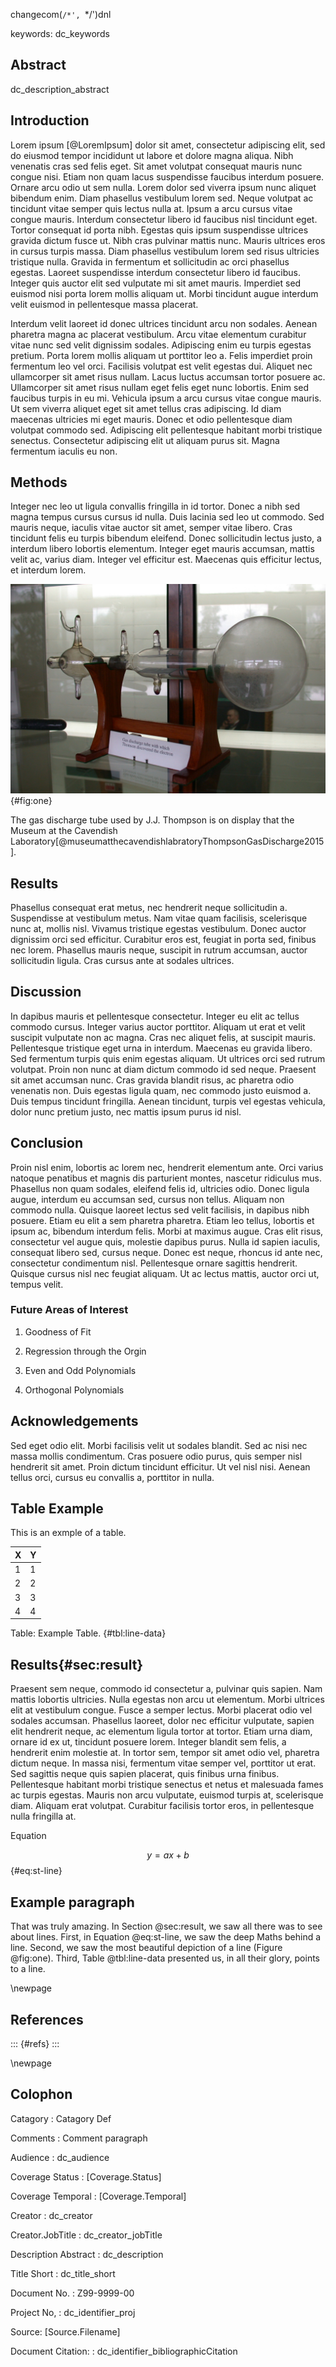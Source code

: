 changecom(`/*', `*/')dnl

keywords: dc_keywords

## Abstract

dc_description_abstract

## Introduction

Lorem ipsum [@LoremIpsum] dolor sit amet, consectetur adipiscing elit, sed do eiusmod tempor incididunt ut labore et dolore magna aliqua. Nibh venenatis cras sed felis eget. Sit amet volutpat consequat mauris nunc congue nisi. Etiam non quam lacus suspendisse faucibus interdum posuere. Ornare arcu odio ut sem nulla. Lorem dolor sed viverra ipsum nunc aliquet bibendum enim. Diam phasellus vestibulum lorem sed. Neque volutpat ac tincidunt vitae semper quis lectus nulla at. Ipsum a arcu cursus vitae congue mauris. Interdum consectetur libero id faucibus nisl tincidunt eget. Tortor consequat id porta nibh. Egestas quis ipsum suspendisse ultrices gravida dictum fusce ut. Nibh cras pulvinar mattis nunc. Mauris ultrices eros in cursus turpis massa. Diam phasellus vestibulum lorem sed risus ultricies tristique nulla. Gravida in fermentum et sollicitudin ac orci phasellus egestas. Laoreet suspendisse interdum consectetur libero id faucibus. Integer quis auctor elit sed vulputate mi sit amet mauris. Imperdiet sed euismod nisi porta lorem mollis aliquam ut. Morbi tincidunt augue interdum velit euismod in pellentesque massa placerat.

Interdum velit laoreet id donec ultrices tincidunt arcu non sodales. Aenean pharetra magna ac placerat vestibulum. Arcu vitae elementum curabitur vitae nunc sed velit dignissim sodales. Adipiscing enim eu turpis egestas pretium. Porta lorem mollis aliquam ut porttitor leo a. Felis imperdiet proin fermentum leo vel orci. Facilisis volutpat est velit egestas dui. Aliquet nec ullamcorper sit amet risus nullam. Lacus luctus accumsan tortor posuere ac. Ullamcorper sit amet risus nullam eget felis eget nunc lobortis. Enim sed faucibus turpis in eu mi. Vehicula ipsum a arcu cursus vitae congue mauris. Ut sem viverra aliquet eget sit amet tellus cras adipiscing. Id diam maecenas ultricies mi eget mauris. Donec et odio pellentesque diam volutpat commodo sed. Adipiscing elit pellentesque habitant morbi tristique senectus. Consectetur adipiscing elit ut aliquam purus sit. Magna fermentum iaculis eu non.

## Methods

Integer nec leo ut ligula convallis fringilla in id tortor. Donec a nibh sed magna tempus cursus cursus id nulla. Duis lacinia sed leo ut commodo. Sed mauris neque, iaculis vitae auctor sit amet, semper vitae libero. Cras tincidunt felis eu turpis bibendum eleifend. Donec sollicitudin lectus justo, a interdum libero lobortis elementum. Integer eget mauris accumsan, mattis velit ac, varius diam. Integer vel efficitur est. Maecenas quis efficitur lectus, et interdum lorem.


![J.J. Thompson's Gas Discharge Tube](img/JJ-Thompson-Gas-Discharge-Tube-cabinet3_2.jpg "The gas discharge tube used by J.J. Thompson is on display that the Museum at the Cavendish Laboratory[@museumatthecavendishlabratoryThompsonGasDischarge2015]."){#fig:one}

The gas discharge tube used by J.J. Thompson is on display that the Museum at the Cavendish Laboratory[@museumatthecavendishlabratoryThompsonGasDischarge2015].

## Results

Phasellus consequat erat metus, nec hendrerit neque sollicitudin a. Suspendisse at vestibulum metus. Nam vitae quam facilisis, scelerisque nunc at, mollis nisl. Vivamus tristique egestas vestibulum. Donec auctor dignissim orci sed efficitur. Curabitur eros est, feugiat in porta sed, finibus nec lorem. Phasellus mauris neque, suscipit in rutrum accumsan, auctor sollicitudin ligula. Cras cursus ante at sodales ultrices.

## Discussion

In dapibus mauris et pellentesque consectetur. Integer eu elit ac tellus commodo cursus. Integer varius auctor porttitor. Aliquam ut erat et velit suscipit vulputate non ac magna. Cras nec aliquet felis, at suscipit mauris. Pellentesque tristique eget urna in interdum. Maecenas eu gravida libero. Sed fermentum turpis quis enim egestas aliquam. Ut ultrices orci sed rutrum volutpat. Proin non nunc at diam dictum commodo id sed neque. Praesent sit amet accumsan nunc. Cras gravida blandit risus, ac pharetra odio venenatis non. Duis egestas ligula quam, nec commodo justo euismod a. Duis tempus tincidunt fringilla. Aenean tincidunt, turpis vel egestas vehicula, dolor nunc pretium justo, nec mattis ipsum purus id nisl.

## Conclusion

Proin nisl enim, lobortis ac lorem nec, hendrerit elementum ante. Orci varius natoque penatibus et magnis dis parturient montes, nascetur ridiculus mus. Phasellus non quam sodales, eleifend felis id, ultricies odio. Donec ligula augue, interdum eu accumsan sed, cursus non tellus. Aliquam non commodo nulla. Quisque laoreet lectus sed velit facilisis, in dapibus nibh posuere. Etiam eu elit a sem pharetra pharetra. Etiam leo tellus, lobortis et ipsum ac, bibendum interdum felis. Morbi at maximus augue. Cras elit risus, consectetur vel augue quis, molestie dapibus purus. Nulla id sapien iaculis, consequat libero sed, cursus neque. Donec est neque, rhoncus id ante nec, consectetur condimentum nisl. Pellentesque ornare sagittis hendrerit. Quisque cursus nisl nec feugiat aliquam. Ut ac lectus mattis, auctor orci ut, tempus velit.

### Future Areas of Interest

1. Goodness of Fit

1. Regression through the Orgin

1. Even and Odd Polynomials

1. Orthogonal Polynomials


## Acknowledgements

Sed eget odio elit. Morbi facilisis velit ut sodales blandit. Sed ac nisi nec massa mollis condimentum. Cras posuere odio purus, quis semper nisl hendrerit sit amet. Proin dictum tincidunt efficitur. Ut vel nisl nisi. Aenean tellus orci, cursus eu convallis a, porttitor in nulla.

## Table Example

This is an exmple of a table.

| X | Y |
|---|---|
| 1 | 1 |
| 2 | 2 |
| 3 | 3 |
| 4 | 4 |

Table: Example Table. {#tbl:line-data}

## Results{#sec:result}

Praesent sem neque, commodo id consectetur a, pulvinar quis sapien. Nam mattis lobortis ultricies. Nulla egestas non arcu ut elementum. Morbi ultrices elit at vestibulum congue. Fusce a semper lectus. Morbi placerat odio vel sodales accumsan. Phasellus laoreet, dolor nec efficitur vulputate, sapien elit hendrerit neque, ac elementum ligula tortor at tortor. Etiam urna diam, ornare id ex ut, tincidunt posuere lorem. Integer blandit sem felis, a hendrerit enim molestie at. In tortor sem, tempor sit amet odio vel, pharetra dictum neque. In massa nisi, fermentum vitae semper vel, porttitor ut erat. Sed sagittis neque quis sapien placerat, quis finibus urna finibus. Pellentesque habitant morbi tristique senectus et netus et malesuada fames ac turpis egestas. Mauris non arcu vulputate, euismod turpis at, scelerisque diam. Aliquam erat volutpat. Curabitur facilisis tortor eros, in pellentesque nulla fringilla at.

Equation

$$ y = ax + b $$ {#eq:st-line}

## Example paragraph

That was truly amazing.
In Section @sec:result, we saw all there was to see about lines.
First, in Equation @eq:st-line, we saw the deep Maths behind a line.
Second, we saw the most beautiful depiction of a line (Figure @fig:one).
Third, Table @tbl:line-data presented us, in all their glory,
points to a line.

\newpage

## References

::: {#refs}
:::

\newpage

## Colophon

Catagory
: Catagory Def

Comments
: Comment paragraph

Audience
: dc_audience

Coverage Status
: [Coverage.Status]

Coverage Temporal
: [Coverage.Temporal]

Creator
: dc_creator

Creator.JobTitle
: dc_creator_jobTitle

Description Abstract
: dc_description

Title Short
: dc_title_short

Document No.
: Z99-9999-00

Project No,
: dc_identifier_proj

Source: [Source.Filename]

Document Citation:
: dc_identifier_bibliographicCitation
